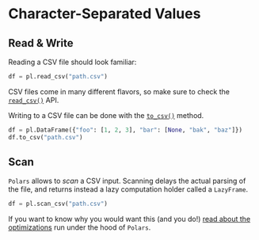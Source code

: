 # Character-Separated Values

## Read & Write

Reading a CSV file should look familiar:

```python
df = pl.read_csv("path.csv")
```

CSV files come in many different flavors, so make sure to check the
[`read_csv()`](POLARS_PY_REF_GUIDE/api/polars.read_csv.html) API.

Writing to a CSV file can be done with the
[`to_csv()`](POLARS_PY_REF_GUIDE/api/polars.DataFrame.to_csv.html) method.

```python
df = pl.DataFrame({"foo": [1, 2, 3], "bar": [None, "bak", "baz"]})
df.to_csv("path.csv")
```

## Scan

`Polars` allows to *scan* a CSV input. Scanning delays the actual parsing of the file,
and returns instead a lazy computation holder called a `LazyFrame`.

```python
df = pl.scan_csv("path.csv")
```

If you want to know why you would want this (and you do!)
[read about the optimizations](../../optimizations/intro.md) run under the hood of
`Polars`.
